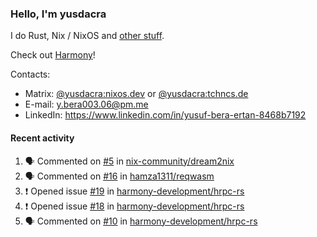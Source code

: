 ### Hello, I'm yusdacra

I do Rust, Nix / NixOS and [other stuff](https://yusdacra.gitlab.io/about).

Check out [Harmony](https://github.com/harmony-development)!

Contacts:
- Matrix: [@yusdacra:nixos.dev](https://matrix.to/#/@yusdacra:nixos.dev) or [@yusdacra:tchncs.de](https://matrix.to/#/@yusdacra:tchncs.de)
- E-mail: y.bera003.06@pm.me
- LinkedIn: https://www.linkedin.com/in/yusuf-bera-ertan-8468b7192

#### Recent activity

<!--START_SECTION:activity-->
1. 🗣 Commented on [#5](https://github.com/nix-community/dream2nix/issues/5) in [nix-community/dream2nix](https://github.com/nix-community/dream2nix)
2. 🗣 Commented on [#16](https://github.com/hamza1311/reqwasm/issues/16) in [hamza1311/reqwasm](https://github.com/hamza1311/reqwasm)
3. ❗️ Opened issue [#19](https://github.com/harmony-development/hrpc-rs/issues/19) in [harmony-development/hrpc-rs](https://github.com/harmony-development/hrpc-rs)
4. ❗️ Opened issue [#18](https://github.com/harmony-development/hrpc-rs/issues/18) in [harmony-development/hrpc-rs](https://github.com/harmony-development/hrpc-rs)
5. 🗣 Commented on [#10](https://github.com/harmony-development/hrpc-rs/issues/10) in [harmony-development/hrpc-rs](https://github.com/harmony-development/hrpc-rs)
<!--END_SECTION:activity-->

